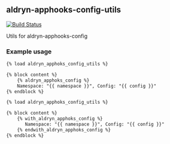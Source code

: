 ## aldryn-apphooks-config-utils
[![Build Status](https://travis-ci.org/TigerND/aldryn-apphooks-config-utils.svg?branch=master)](https://travis-ci.org/TigerND/aldryn-apphooks-config-utils)

Utils for aldryn-apphooks-config

### Example usage

```html
{% load aldryn_apphoks_config_utils %}

{% block content %}
    {% aldryn_apphoks_config %}
    Namespace: "{{ namespace }}", Config: "{{ config }}"
{% endblock %}
```

```html
{% load aldryn_apphoks_config_utils %}

{% block content %}
    {% with_aldryn_apphoks_config %}
       Namespace: "{{ namespace }}", Config: "{{ config }}"
    {% endwith_aldryn_apphoks_config %}
{% endblock %}
```